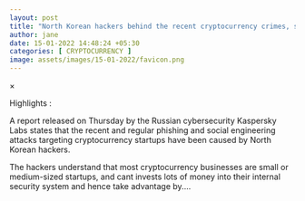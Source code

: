 ```yaml
---
layout: post
title: "North Korean hackers behind the recent cryptocurrency crimes, says Kaspersky Labs"
author: jane 
date: 15-01-2022 14:48:24 +05:30 
categories: [ CRYPTOCURRENCY ] 
image: assets/images/15-01-2022/favicon.png
---
```

×

Highlights :

A report released on Thursday by the Russian cybersecurity Kaspersky Labs states that the recent and regular phishing and social engineering attacks targeting cryptocurrency startups have been caused by North Korean hackers.

The hackers understand that most cryptocurrency businesses are small or medium-sized startups, and cant invests lots of money into their internal security system and hence take advantage by....